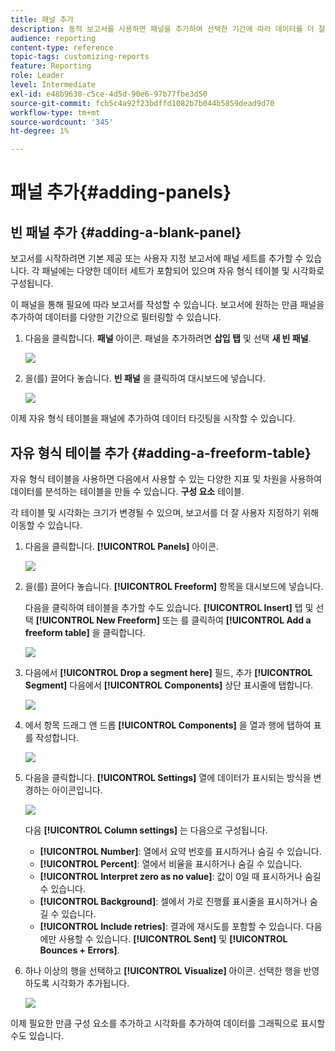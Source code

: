 ```yaml
---
title: 패널 추가
description: 동적 보고서를 사용하면 패널을 추가하여 선택한 기간에 따라 데이터를 더 잘 필터링할 수 있습니다.
audience: reporting
content-type: reference
topic-tags: customizing-reports
feature: Reporting
role: Leader
level: Intermediate
exl-id: e48b9630-c5ce-4d5d-90e6-97b77fbe3d50
source-git-commit: fcb5c4a92f23bdffd1082b7b044b5859dead9d70
workflow-type: tm+mt
source-wordcount: '345'
ht-degree: 1%

---
```


# 패널 추가{#adding-panels}

## 빈 패널 추가 {#adding-a-blank-panel}

보고서를 시작하려면 기본 제공 또는 사용자 지정 보고서에 패널 세트를 추가할 수 있습니다. 각 패널에는 다양한 데이터 세트가 포함되어 있으며 자유 형식 테이블 및 시각화로 구성됩니다.

이 패널을 통해 필요에 따라 보고서를 작성할 수 있습니다. 보고서에 원하는 만큼 패널을 추가하여 데이터를 다양한 기간으로 필터링할 수 있습니다.

1. 다음을 클릭합니다. **패널** 아이콘. 패널을 추가하려면 **삽입 탭** 및 선택 **새 빈 패널**.

   ![](assets/dynamic_report_panel_1.png)

1. 을(를) 끌어다 놓습니다. **빈 패널** 을 클릭하여 대시보드에 넣습니다.

   ![](assets/dynamic_report_panel.png)

이제 자유 형식 테이블을 패널에 추가하여 데이터 타깃팅을 시작할 수 있습니다.

## 자유 형식 테이블 추가 {#adding-a-freeform-table}

자유 형식 테이블을 사용하면 다음에서 사용할 수 있는 다양한 지표 및 차원을 사용하여 데이터를 분석하는 테이블을 만들 수 있습니다. **구성 요소** 테이블.

각 테이블 및 시각화는 크기가 변경될 수 있으며, 보고서를 더 잘 사용자 지정하기 위해 이동할 수 있습니다.

1. 다음을 클릭합니다. **[!UICONTROL Panels]** 아이콘.

   ![](assets/dynamic_report_panel_1.png)

1. 을(를) 끌어다 놓습니다. **[!UICONTROL Freeform]** 항목을 대시보드에 넣습니다.

   다음을 클릭하여 테이블을 추가할 수도 있습니다. **[!UICONTROL Insert]** 탭 및 선택 **[!UICONTROL New Freeform]** 또는 를 클릭하여 **[!UICONTROL Add a freeform table]** 을 클릭합니다.

   ![](assets/dynamic_report_panel_2.png)

1. 다음에서 **[!UICONTROL Drop a segment here]** 필드, 추가 **[!UICONTROL Segment]** 다음에서 **[!UICONTROL Components]** 상단 표시줄에 탭합니다.

   ![](assets/dynamic_report_panel_3.png)

1. 에서 항목 드래그 앤 드롭 **[!UICONTROL Components]** 을 열과 행에 탭하여 표를 작성합니다.

   ![](assets/dynamic_report_freeform_3.png)

1. 다음을 클릭합니다. **[!UICONTROL Settings]** 열에 데이터가 표시되는 방식을 변경하는 아이콘입니다.

   ![](assets/dynamic_report_freeform_4.png)

   다음 **[!UICONTROL Column settings]** 는 다음으로 구성됩니다.

   * **[!UICONTROL Number]**: 열에서 요약 번호를 표시하거나 숨길 수 있습니다.
   * **[!UICONTROL Percent]**: 열에서 비율을 표시하거나 숨길 수 있습니다.
   * **[!UICONTROL Interpret zero as no value]**: 값이 0일 때 표시하거나 숨길 수 있습니다.
   * **[!UICONTROL Background]**: 셀에서 가로 진행률 표시줄을 표시하거나 숨길 수 있습니다.
   * **[!UICONTROL Include retries]**: 결과에 재시도를 포함할 수 있습니다. 다음에만 사용할 수 있습니다. **[!UICONTROL Sent]** 및 **[!UICONTROL Bounces + Errors]**.

1. 하나 이상의 행을 선택하고 **[!UICONTROL Visualize]** 아이콘. 선택한 행을 반영하도록 시각화가 추가됩니다.

   ![](assets/dynamic_report_freeform_5.png)

이제 필요한 만큼 구성 요소를 추가하고 시각화를 추가하여 데이터를 그래픽으로 표시할 수도 있습니다.
